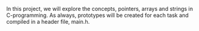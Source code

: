 In this project, we will explore the concepts, pointers, arrays and strings in C-programming. As always, prototypes will be created for each task and compiled in a header file, main.h.
